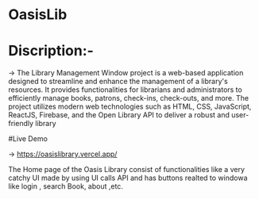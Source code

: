 # OasisLib


# Discription:-

-> The Library Management Window project is a web-based application designed to streamline and enhance the management of a library's resources. It provides functionalities for librarians and administrators to efficiently manage books, patrons, check-ins, check-outs, and more. The project utilizes modern web technologies such as HTML, CSS, JavaScript, ReactJS, Firebase, and the Open Library API to deliver a robust and user-friendly library 

#Live Demo

-> https://oasislibrary.vercel.app/


The Home page of the Oasis Library consist of functionalities like a very catchy UI made by using UI calls API and has buttons realted to windowa like login , search Book, about ,etc.






